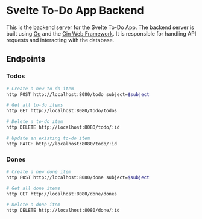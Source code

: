 # Svelte To-Do App Backend

This is the backend server for the Svelte To-Do App. The backend server is built using [Go](https://go.dev) and the [Gin Web Framework](https://gin-gonic.com). It is responsible for handling API requests and interacting with the database.

## Endpoints

### Todos

```sh
# Create a new to-do item
http POST http://localhost:8080/todo subject=$subject
```

```sh
# Get all to-do items
http GET http://localhost:8080/todo/todos
```

```sh
# Delete a to-do item
http DELETE http://localhost:8080/todo/:id
```

```sh
# Update an existing to-do item
http PATCH http://localhost:8080/todo/:id
```

### Dones

```sh
# Create a new done item
http POST http://localhost:8080/done subject=$subject
```

```sh
# Get all done items
http GET http://localhost:8080/done/dones
```

```sh
# Delete a done item
http DELETE http://localhost:8080/done/:id
```
